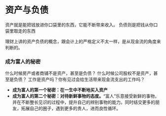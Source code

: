 # 资产与负债

资产就是能把钱放进你口袋里的东西，它能不断带来收入。
负债则是把钱从你口袋里取走的东西

理财上讲的资产负债的概念，跟会计上的严格定义不太一样，是从现金流的角度来判断的。

### 成为富人的秘密

 什么时候房产或者商铺不是资产，甚至是负债？
 什么时候公司股权不是资产，甚至是负债？
 工作是资产吗？你有见过会给生活带来现金流支出的工作吗？

* **成为富人的第一个秘密：在一生中不断地买入资产**
* **成为富人的第二个秘密：对待新鲜事物的态度。**“富人”乐意接受新鲜的事物，并在不断整长见识的过程中，提升自己的辨别事物的能力。同时结交更多的朋友，拓展自己的圈子，遇到更多的贵人，进而良性循环。

